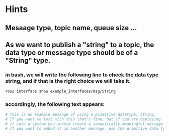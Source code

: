 # Hints
## Mesaage type, topic name, queue size ...
## As we want to publish a "string" to a topic, the data type or message type should be of a "String" type.
### in bash, we will write the following line to check the data type string, and if that is the right choice we will take it.
```bash
ros2 interface show example_interfaces/msg/String
```
### accordingly, the following text appears:
```bash
# This is an example message of using a primitive datatype, string.
# If you want to test with this that's fine, but if you are deploying
# it into a system you should create a semantically meaningful message type.
# If you want to embed it in another message, use the primitive data type instead.
```


```python

